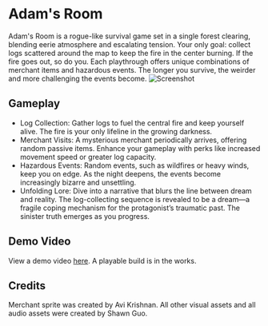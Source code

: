# Adam's Room
Adam's Room is a rogue-like survival game set in a single forest clearing, blending eerie atmosphere and escalating tension. Your only goal: collect logs scattered around the map to keep the fire in the center burning. If the fire goes out, so do you. Each playthrough offers unique combinations of merchant items and hazardous events. The longer you survive, the weirder and more challenging the events become.
![Screenshot](https://imgur.com/zxOBbAA.png)

## Gameplay
- Log Collection: Gather logs to fuel the central fire and keep yourself alive. The fire is your only lifeline in the growing darkness.
- Merchant Visits: A mysterious merchant periodically arrives, offering random passive items. Enhance your gameplay with perks like increased movement speed or greater log capacity.
- Hazardous Events: Random events, such as wildfires or heavy winds, keep you on edge. As the night deepens, the events become increasingly bizarre and unsettling.
- Unfolding Lore: Dive into a narrative that blurs the line between dream and reality. The log-collecting sequence is revealed to be a dream—a fragile coping mechanism for the protagonist’s traumatic past. The sinister truth emerges as you progress.

## Demo Video
View a demo video [here](https://youtu.be/_hSjNKDpxdY). A playable build is in the works.

## Credits
Merchant sprite was created by Avi Krishnan.
All other visual assets and all audio assets were created by Shawn Guo.

